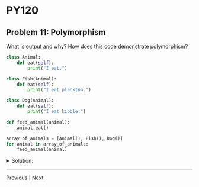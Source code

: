 # PY120
## Problem 11: Polymorphism

What is output and why? How does this code demonstrate polymorphism?

```python
class Animal:
    def eat(self):
        print("I eat.")

class Fish(Animal):
    def eat(self):
        print("I eat plankton.")

class Dog(Animal):
    def eat(self):
        print("I eat kibble.")

def feed_animal(animal):
    animal.eat()

array_of_animals = [Animal(), Fish(), Dog()]
for animal in array_of_animals:
    feed_animal(animal)
```

<details>
<summary>Solution:</summary>

The output is:
```
I eat.
I eat plankton.
I eat kibble.
```

This code demonstrates **polymorphism** - the ability of different objects to respond to the same method call in different ways.

Here's how it works:

1. All three classes (`Animal`, `Fish`, `Dog`) implement an `eat()` method
2. The `feed_animal()` function accepts any object and calls its `eat()` method without needing to know the specific type
3. Each object responds to `eat()` with its own implementation

This is polymorphism through inheritance and method overriding:
- `Fish` and `Dog` inherit from `Animal` but override the `eat()` method with their own specific implementations
- The `feed_animal()` function can work with any object that has an `eat()` method, regardless of the object's specific class
- The correct `eat()` method is called based on the actual type of the object at runtime (dynamic dispatch)

This demonstrates one of the key benefits of polymorphism: we can write generic code (`feed_animal()`) that works with different types of objects without needing to check their specific type.

</details>

---

[Previous](10.md) | [Next](12.md)
